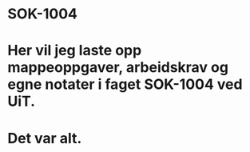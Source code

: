 # SOK-1004
# Her vil jeg laste opp mappeoppgaver, arbeidskrav og egne notater i faget SOK-1004 ved UiT.
# Det var alt.